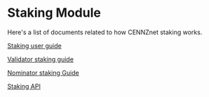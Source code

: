 # Staking Module

Here's a list of documents related to how CENNZnet staking works.

[Staking user guide](https://medium.com/centrality/staking-guide-for-cennznet-io-baa0d90dc25e)

[Validator staking guide](Network-participating/Staking/Validator-Guide)

[Nominator staking Guide](Network-participating/Staking/Nominator-Staking-Guide)

[Staking API](CENNZnet-API/Staking?id=common-staking-queries)
